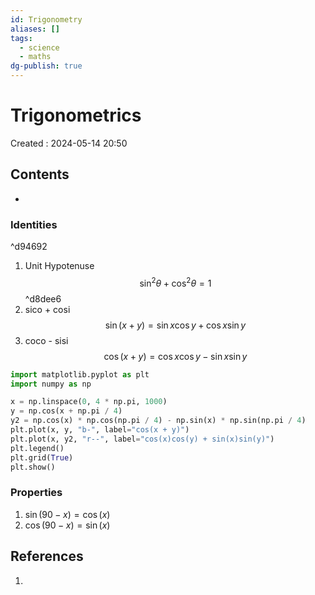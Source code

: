 ```yaml
---
id: Trigonometry
aliases: []
tags:
  - science
  - maths
dg-publish: true
---
```

# Trigonometrics
Created : 2024-05-14 20:50

## Contents
- 

### Identities

^d94692

1. Unit Hypotenuse
$$
\sin^2 \theta + \cos^2 \theta = 1
$$ ^d8dee6
2. sico + cosi
$$
\sin(x+y) = \sin x \cos y + \cos x \sin y 
$$
3. coco - sisi
$$
   \cos\left(x+y\right) = \cos x \cos y - \sin x \sin y
$$

```python
import matplotlib.pyplot as plt
import numpy as np

x = np.linspace(0, 4 * np.pi, 1000)
y = np.cos(x + np.pi / 4)
y2 = np.cos(x) * np.cos(np.pi / 4) - np.sin(x) * np.sin(np.pi / 4)
plt.plot(x, y, "b-", label="cos(x + y)")
plt.plot(x, y2, "r--", label="cos(x)cos(y) + sin(x)sin(y)")
plt.legend()
plt.grid(True)
plt.show()

```

### Properties
1. $\sin(90-x) = \cos(x)$
1. $\cos(90-x) = \sin(x)$
## References

1. 